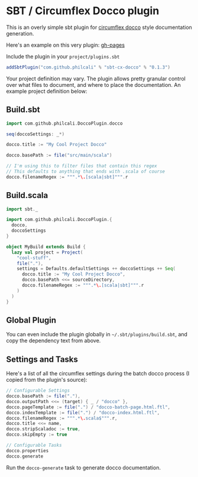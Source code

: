 # SBT / Circumflex Docco plugin

This is an overly simple sbt plugin for [circumflex docco] style documentation generation.

Here's an example on this very plugin: [gh-pages][gh-pages]

Include the plugin in your `project/plugins.sbt`

``` scala
addSbtPlugin("com.github.philcali" % "sbt-cx-docco" % "0.1.3")
```

Your project definition may vary. The plugin allows pretty granular control over what
files to document, and where to place the documentation. An example project definition below:

## Build.sbt

``` scala
import com.github.philcali.DoccoPlugin.docco

seq(doccoSettings: _*)

docco.title := "My Cool Project Docco"

docco.basePath := file("src/main/scala")

// I'm using this to filter files that contain this regex
// This defaults to anything that ends with .scala of course
docco.filenameRegex := """.*\.[scala|sbt]""".r
```

## Build.scala

``` scala
import sbt._

import com.github.philcali.DoccoPlugin.{
  docco,
  doccoSettings
}

object MyBuild extends Build {
  lazy val project = Project(
    "cool-stuff",
    file("."),
    settings = Defaults.defaultSettings ++ doccoSettings ++ Seq(
      docco.title := "My Cool Project Docco",
      docco.basePath <<= sourceDirectory,
      docco.filenameRegex := """.*\.[scala|sbt]""".r
    )
  )
}
```

## Global Plugin

You can even include the plugin globally in `~/.sbt/plugins/build.sbt`,
and copy the dependency text from above.

## Settings and Tasks

Here's a list of all the circumflex settings during the batch docco process 
(I copied from the plugin's source):

``` scala
// Configurable Settings
docco.basePath := file("."),
docco.outputPath <<= (target) { _ / "docco" },
docco.pageTemplate := file(".") / "docco-batch-page.html.ftl",
docco.indexTemplate := file(".") / "docco-index.html.ftl",
docco.filenameRegex := """.*\.scala$""".r,
docco.title <<= name,
docco.stripScaladoc := true,
docco.skipEmpty := true

// Configurable Tasks
docco.properties
docco.generate
```

Run the `docco-generate` task to generate docco documentation.

[gh-pages]: http://philcali.github.com/sbt-cx-docco/
[circumflex docco]: http://circumflex.ru/projects/docco/index.html
